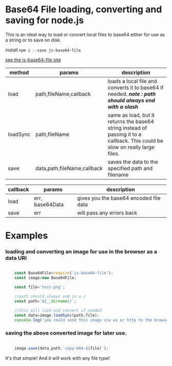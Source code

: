 # Base64 File loading, converting and saving for node.js

This is an ideal way to load or convert local files to base64 either for use as a string or to save on disk.

install ` npm i --save js-base64-file `

[see the js-base64-file site](https://riaevangelist.github.io/js-base64-file/)


|method|params|description|
|------|------|-----------|
|load  |path,fileName,callback|loads a local file and converts it to base64 if needed. ***note : path should always end with a slash*** |
|loadSync  |path,fileName|same as load, but it returns the base64 string instead of passing it to a callback. This could be slow on really large files. |
|save  |data,path,fileName,callback|saves the data to the specified path and filename|

|callback|params|description|
|--------|------|-----------|
|load    | err, base64Data|gives you the base64 encoded file data|
|save    | err  |will pass any errors back|

# Examples

### loading and converting an image for use in the browser as a data URI

```javascript

    const Base64File=require('js-base64-file');
    const image=new Base64File;

    const file='test.png';

    //path should always end in a /
    const path=`${__dirname}/`;

    //this will load and convert if needed
    const data=image.loadSync(path,file);
    console.log('you could send this image via ws or http to the browser now : \n',data);

```

### saving the above converted image for later use.

```javascript

    image.save(data,path,`copy-b64-${file}`);

```

It's that simple! And it will work with any file type!
